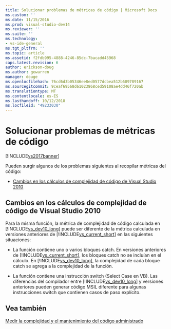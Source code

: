 ```yaml
---
title: Solucionar problemas de métricas de código | Microsoft Docs
ms.custom: ''
ms.date: 11/15/2016
ms.prod: visual-studio-dev14
ms.reviewer: ''
ms.suite: ''
ms.technology:
- vs-ide-general
ms.tgt_pltfrm: ''
ms.topic: article
ms.assetid: f2fdb995-4888-4246-85dc-7bacadd45968
caps.latest.revision: 6
author: erickson-doug
ms.author: gewarren
manager: douge
ms.openlocfilehash: 76cd6d3b05346ee8ed0577dcbea512b609789167
ms.sourcegitcommit: 9ceaf69568d61023868ced59108ae4dd46f720ab
ms.translationtype: MT
ms.contentlocale: es-ES
ms.lasthandoff: 10/12/2018
ms.locfileid: "49233030"
---
```

# <a name="troubleshooting-code-metrics-issues"></a>Solucionar problemas de métricas de código
[!INCLUDE[vs2017banner](../includes/vs2017banner.md)]

Pueden surgir algunos de los problemas siguientes al recopilar métricas del código:  
  
-   [Cambios en los cálculos de complejidad de código de Visual Studio 2010](#Changes_in_Visual_Studio_2010_code_complexity_calculations)  
  
##  <a name="Changes_in_Visual_Studio_2010_code_complexity_calculations"></a> Cambios en los cálculos de complejidad de código de Visual Studio 2010  
 Para la misma función, la métrica de complejidad de código calculada en [!INCLUDE[vs_dev10_long](../includes/vs-dev10-long-md.md)] puede ser diferente de la métrica calculada en versiones anteriores de [!INCLUDE[vs_current_short](../includes/vs-current-short-md.md)] en las siguientes situaciones:  
  
-   La función contiene uno o varios bloques catch. En versiones anteriores de [!INCLUDE[vs_current_short](../includes/vs-current-short-md.md)], los bloques catch no se incluían en el cálculo. En [!INCLUDE[vs_dev10_long](../includes/vs-dev10-long-md.md)], la complejidad de cada bloque catch se agrega a la complejidad de la función.  
  
-   La función contiene una instrucción switch (Select Case en VB). Las diferencias del compilador entre [!INCLUDE[vs_dev10_long](../includes/vs-dev10-long-md.md)] y versiones anteriores pueden generar código MSIL diferente para algunas instrucciones switch que contienen casos de paso explícito.  
  
## <a name="see-also"></a>Vea también  
 [Medir la complejidad y el mantenimiento del código administrado](../code-quality/measuring-complexity-and-maintainability-of-managed-code.md)



